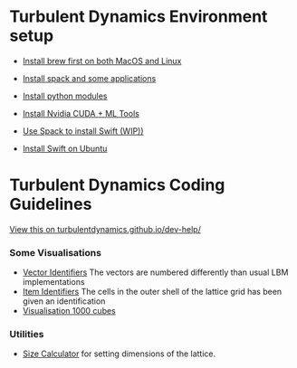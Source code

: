 # Turbulent Dynamics Environment setup


* [Install brew first on both MacOS and Linux](env-setup/install-0-brew.md)
* [Install spack and some applications](env-setup/install-1-with-spack.md)
* [Install python modules](env-setup/install-2-python-modules.md)

* [Install Nvidia CUDA + ML Tools](env-setup/nvidia-for-Ubuntu-16-04.md)
* [Use Spack to install Swift (WIP))](env-setup/spack-swift-package.py)
* [Install Swift on Ubuntu](env-setup/swift-for-ubuntu.md)


# Turbulent Dynamics Coding Guidelines

[View this on turbulentdynamics.github.io/dev-help/](https://turbulentdynamics.github.io/TD-env-setup-dev-help/)

### Some Visualisations
 * [Vector Identifiers](https://turbulentdynamics.github.io/TD-env-setup-dev-help/graphics/arrows.html) The vectors are numbered differently than usual LBM implementations
 * [Item Identifiers](https://turbulentdynamics.github.io/TD-env-setup-dev-help/graphics/cube.html) The cells in the outer shell of the lattice grid has been given an identification
 * [Visualisation 1000 cubes](https://turbulentdynamics.github.io/TD-env-setup-dev-help/graphics/1000.html)


### Utilities
 * [Size Calculator](https://turbulentdynamics.github.io/TD-env-setup-dev-help/tools/calc-sizes.html) for setting dimensions of the lattice.
